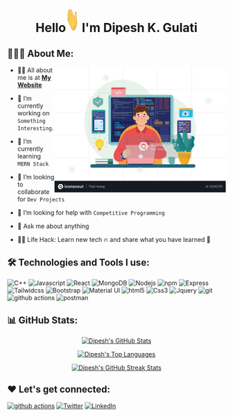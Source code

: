 <h1 align="center">Hello<img src="https://raw.githubusercontent.com/ABSphreak/ABSphreak/master/gifs/Hi.gif" width="30px" height="60px"> I'm Dipesh K. Gulati</h1>

## 👨🏻‍💻 About Me:
<img  src="./6200255.webp" height="290px" align="right" />

- 🙋‍♂️ All about me is at **[My Website](https://portfolio-3mal.onrender.com/)**

- 🔭 I’m currently working on `Something Interesting`.

- 🌱 I’m currently learning `MERN Stack`

- 👯 I’m looking to collaborate for `Dev Projects`

- 🤔 I’m looking for help with `Competitive Programming`

- 💬 Ask me about anything

- 👨‍💻 Life Hack: Learn new tech 🔥 and share what you have learned :tada:

## 🛠️ Technologies and Tools I use:

<p>
<img alt="C++" src="https://img.shields.io/badge/C%2B%2B-00599C?style=for-the-badge&logo=c%2B%2B&logoColor=white" height="25px"/>
<img alt="Javascript" src="https://img.shields.io/badge/JavaScript-323330?style=for-the-badge&logo=javascript&logoColor=F7DF1E"  height="25px"/>
<img alt="React" src="https://img.shields.io/badge/React-20232A?style=for-the-badge&logo=react&logoColor=61DAFB" height="25px"/>
<img alt="MongoDB" src="https://img.shields.io/badge/-MongoDB-13aa52?style=flat-square&logo=mongodb&logoColor=white"  height="25px"/>
<img alt="Nodejs" src="https://img.shields.io/badge/-Nodejs-43853d?style=flat-square&logo=Node.js&logoColor=white"  height="25px"/>
<img alt="npm" src="https://img.shields.io/badge/NPM-%23000000.svg?style=for-the-badge&logo=npm&logoColor=white" height="25px"/>
 <img alt="Express" src="https://img.shields.io/badge/express.js-%23404d59.svg?style=for-the-badge&logo=express&logoColor=%2361DAFB" height="25px"/>
<img alt="Tailwidcss" src="https://img.shields.io/badge/Tailwind_CSS-38B2AC?style=for-the-badge&logo=tailwind-css&logoColor=white" height="25px"/>
<img alt="Bootstrap" src="https://img.shields.io/badge/Bootstrap-563D7C?style=for-the-badge&logo=bootstrap&logoColor=white" height="25px"/>
<img alt="Material UI" src="https://img.shields.io/badge/Material--UI-0081CB?style=for-the-badge&logo=material-ui&logoColor=white" height="25px"/>
<img alt="html5" src="https://img.shields.io/badge/HTML5-E34F26?style=for-the-badge&logo=html5&logoColor=white" height="25px"/>
<img alt="Css3" src="https://img.shields.io/badge/CSS3-1572B6?style=for-the-badge&logo=css3&logoColor=white" height="25px"/>
<img alt="Jquery" src="https://img.shields.io/badge/jquery-%230769AD.svg?style=for-the-badge&logo=jquery&logoColor=white" height="25px"/>
<img alt="git" src="https://img.shields.io/badge/-Git-F05032?style=flat-square&logo=git&logoColor=white" height="25px"/>
<img alt="github actions" src="https://img.shields.io/badge/-Github_Actions-2088FF?style=flat-square&logo=github-actions&logoColor=white" height="25px"/>
<img alt="postman" src="https://img.shields.io/badge/-Postman-00C7B7?style=flat-square&logo=postman&logoColor=white" height="25px"/>
</p>

## 📊 GitHub Stats:
<p align="center">
    <a href="https://github.com/dkgulati2611/">
        <img src="https://github-readme-stats.vercel.app/api?username=dkgulati2611&show_icons=true&theme=radical" alt="Dipesh's GitHub Stats" />
    </a>
</p>
<p align="center">
    <a href="https://github.com/dkgulati2611/">
        <img src="https://github-readme-stats.vercel.app/api/top-langs/?username=dkgulati2611&layout=compact&theme=radical" alt="Dipesh's Top Languages" />
    </a>
</p>
<p align="center">
    <a href="https://github.com/dkgulati2611/">
        <img src="https://github-readme-streak-stats.herokuapp.com/?user=dkgulati2611&theme=radical" alt="Dipesh's GitHub Streak Stats" />
    </a>
</p>

## ❤️ Let's get connected:

<p><a href="https://github.com/dkgulati2611/" target="_blank"><img alt="github actions" src="https://img.shields.io/badge/-Github-2088FF?style=flat-square&logo=github-actions&logoColor=white" height="30px"/></a> <a href="https://twitter.com/Dkgulati2611" target="_blank"><img alt="Twitter" src="https://img.shields.io/badge/twitter-%231DA1F2.svg?&style=for-the-badge&logo=twitter&logoColor=white"  height="30px"/></a> <a href="https://www.linkedin.com/in/dipesh-kumar-gulati-48ba591b6/" target="_blank"><img alt="LinkedIn" src="https://img.shields.io/badge/linkedin-%230077B5.svg?&style=for-the-badge&logo=linkedin&logoColor=white"  height="30px"/></a> 
</p>

